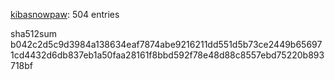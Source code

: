 [kibasnowpaw](https://github.com/kibasnowpaw): 504 entries

sha512sum b042c2d5c9d3984a138634eaf7874abe9216211dd551d5b73ce2449b656971cd4432d6db837eb1a50faa28161f8bbd592f78e48d88c8557ebd75220b893718bf
